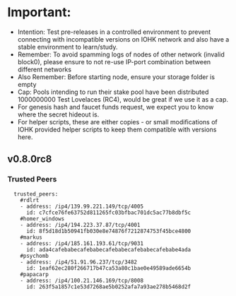 # Important:
- Intention: Test pre-releases in a controlled environment to prevent connecting with incompatible versions on IOHK network and also have a stable environment to learn/study.
- Remember: To avoid spamming logs of nodes of other network (invalid block0), please ensure to not re-use IP-port combination between different networks
- Also Remember: Before starting node, ensure your storage folder is empty
- Cap: Pools intending to run their stake pool have been distributed 1000000000 Test Lovelaces (RC4), would be great if we use it as a cap.
- For genesis hash and faucet funds request, we expect you to know where the secret hideout is.
- For helper scripts, these are either copies - or small modifications of IOHK provided helper scripts to keep them compatible with versions here.

## v0.8.0rc8

### Trusted Peers
```
  trusted_peers:
    #rdlrt
    - address: /ip4/139.99.221.149/tcp/4005
      id: c7cfce76fe63752d811265fc03bfbac701dc5ac77b8dbf5c
    #homer_windows
    - address: /ip4/194.223.37.87/tcp/4001
      id: 8f5d18d1b50941fb030e8e74876f7212874753f45bce4800
    #markus
    - address: /ip4/185.161.193.61/tcp/9031
      id: ada4cafebabecafebabecafebabecafebabecafebabe4ada
    #psychomb
    - address: /ip4/51.91.96.237/tcp/3482 
      id: 1eaf62ec280f266717b47ca53a80c1bae0e49589ade6654b
    #papacarp
    - address: /ip4/100.21.146.169/tcp/8008
      id: 263f5a1857c1e53d7268ae5b0252afa7a93ae278b5468d2f
```
